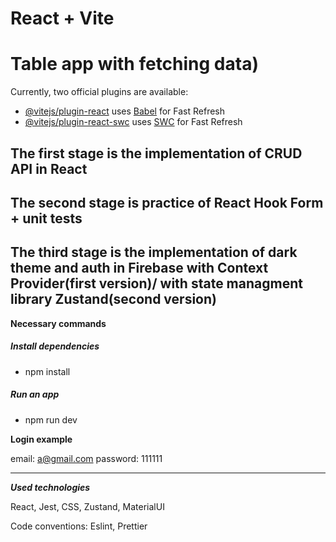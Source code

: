# React + Vite
# Table app with fetching data)
Currently, two official plugins are available:

- [@vitejs/plugin-react](https://github.com/vitejs/vite-plugin-react/blob/main/packages/plugin-react/README.md) uses [Babel](https://babeljs.io/) for Fast Refresh
- [@vitejs/plugin-react-swc](https://github.com/vitejs/vite-plugin-react-swc) uses [SWC](https://swc.rs/) for Fast Refresh

## The first stage is the implementation of CRUD API in React
## The second stage is practice of React Hook Form + unit tests
## The third stage is the implementation of dark theme and auth in Firebase with Context Provider(first version)/ with state managment library Zustand(second version)
**Necessary commands**
##### Install dependencies
- npm install
##### Run an app
- npm run dev

**Login example**

email: a@gmail.com
password: 111111
***
***Used technologies***

React, Jest, CSS, Zustand, MaterialUI

Code conventions:  Eslint, Prettier
